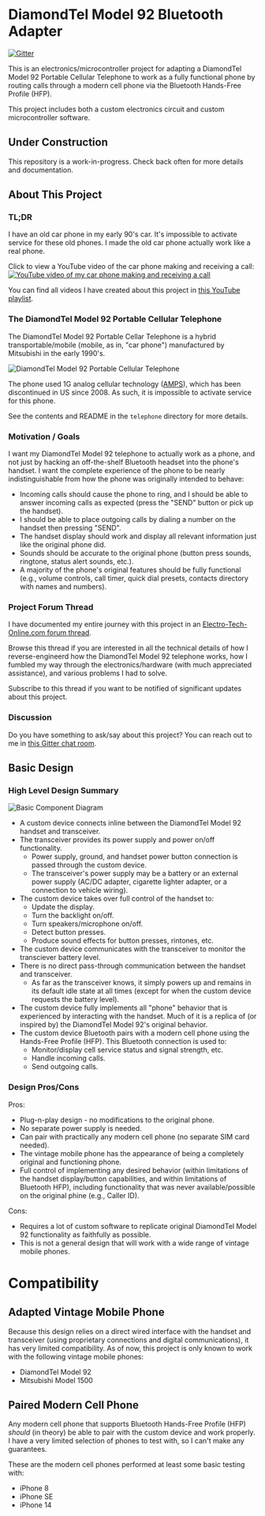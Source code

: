# DiamondTel Model 92 Bluetooth Adapter

[![Gitter](https://badges.gitter.im/UselessPickles/diamondtel-m92-bluetooth.svg)](https://gitter.im/UselessPickles/diamondtel-m92-bluetooth?utm_source=badge&utm_medium=badge&utm_campaign=pr-badge)

This is an electronics/microcontroller project for adapting a DiamondTel Model 92 Portable Cellular Telephone to work as a fully functional phone by routing calls through a modern cell phone via the Bluetooth Hands-Free Profile (HFP).

This project includes both a custom electronics circuit and custom microcontroller software.

## Under Construction

This repository is a work-in-progress. Check back often for more details and documentation.

## About This Project

### TL;DR

I have an old car phone in my early 90's car. It's impossible to activate service for these old phones. I made the old car phone actually work like a real phone.

Click to view a YouTube video of the car phone making and receiving a call:
[![YouTube video of my car phone making and receiving a call](https://img.youtube.com/vi/gLl7hv3KAa0/0.jpg)](https://www.youtube.com/watch?v=gLl7hv3KAa0)

You can find all videos I have created about this project in [this YouTube playlist](https://www.youtube.com/playlist?list=PLOlio4FadqvQEWHDXaJHlkvHigROk-RNV).

### The DiamondTel Model 92 Portable Cellular Telephone

The DiamondTel Model 92 Portable Cellar Telephone is a hybrid transportable/mobile (mobile, as in, "car phone") manufactured by Mitsubishi in the early 1990's. 

![DiamondTel Model 92 Portable Cellular Telephone](readme/DiamondTel_Model_92.JPG)

The phone used 1G analog cellular technology ([AMPS](https://en.wikipedia.org/wiki/Advanced_Mobile_Phone_System)), which has been discontinued in US since 2008. As such, it is impossible to activate service for this phone. 

See the contents and README in the `telephone` directory for more details.

### Motivation / Goals

I want my DiamondTel Model 92 telephone to actually work as a phone, and not just by hacking an off-the-shelf Bluetooth headset into the phone's handset. I want the complete experience of the phone to be nearly indistinguishable from how the phone was originally intended to behave:

- Incoming calls should cause the phone to ring, and I should be able to answer incoming calls as expected (press the "SEND" button or pick up the handset).
- I should be able to place outgoing calls by dialing a number on the handset then pressing "SEND".
- The handset display should work and display all relevant information just like the original phone did.
- Sounds should be accurate to the original phone (button press sounds, ringtone, status alert sounds, etc.).
- A majority of the phone's original features should be fully functional (e.g., volume controls, call timer, quick dial presets, contacts directory with names and numbers).

### Project Forum Thread

I have documented my entire journey with this project in an [Electro-Tech-Online.com forum thread](https://www.electro-tech-online.com/threads/making-a-bluetooth-adapter-for-a-car-phone-from-the-90s.162764/).

Browse this thread if you are interested in all the technical details of how I reverse-engineerd how the DiamondTel Model 92 telephone works, how I fumbled my way through the electronics/hardware (with much appreciated assistance), and various problems I had to solve.

Subscribe to this thread if you want to be notified of significant updates about this project.

### Discussion

Do you have something to ask/say about this project? You can reach out to me in [this Gitter chat room](https://gitter.im/UselessPickles/diamondtel-m92-bluetooth).

## Basic Design

### High Level Design Summary

![Basic Component Diagram](readme/basic_component_diagram.png)

- A custom device connects inline between the DiamondTel Model 92 handset and transceiver.
- The transceiver provides its power supply and power on/off functionality.
    - Power supply, ground, and handset power button connection is passed through the custom device.
    - The transceiver's power supply may be a battery or an external power supply (AC/DC adapter, cigarette lighter adapter, or a connection to vehicle wiring).
- The custom device takes over full control of the handset to:
    - Update the display.
    - Turn the backlight on/off.
    - Turn speakers/microphone on/off.
    - Detect button presses.
    - Produce sound effects for button presses, rintones, etc.
- The custom device communicates with the transceiver to monitor the transciever battery level.    
- There is no direct pass-through communication between the handset and transceiver.
    - As far as the transceiver knows, it simply powers up and remains in its default idle state at all times (except for when the custom device requests the battery level).
- The custom device fully implements all "phone" behavior that is experienced by interacting with the handset. Much of it is a replica of (or inspired by) the DiamondTel Model 92's original behavior.
- The custom device Bluetooth pairs with a modern cell phone using the Hands-Free Profile (HFP). This Bluetooth connection is used to:
    - Monitor/display cell service status and signal strength, etc.
    - Handle incoming calls.
    - Send outgoing calls.
    
### Design Pros/Cons

Pros:

- Plug-n-play design - no modifications to the original phone.
- No separate power supply is needed.
- Can pair with practically any modern cell phone (no separate SIM card needed).
- The vintage mobile phone has the appearance of being a completely original and functioning phone.
- Full control of implementing any desired behavior (within limitations of the handset display/button capabilities, and within limitations of Bluetooth HFP), including functionality that was never available/possible on the original phine (e.g., Caller ID).

Cons:

- Requires a lot of custom software to replicate original DiamondTel Model 92 functionality as faithfully as possible.
- This is not a general design that will work with a wide range of vintage mobile phones.

# Compatibility

## Adapted Vintage Mobile Phone

Because this design relies on a direct wired interface with the handset and transceiver (using proprietary connections and digital communications), it has very limited compatibility. As of now, this project is only known to work with the following vintage mobile phones:

- DiamondTel Model 92
- Mitsubishi Model 1500

## Paired Modern Cell Phone

Any modern cell phone that supports Bluetooth Hands-Free Profile (HFP) _should_ (in theory) be able to pair with the custom device and work properly. I have a very limited selection of phones to test with, so I can't make any guarantees.

These are the modern cell phones performed at least some basic testing with:

- iPhone 8
- iPhone SE
- iPhone 14